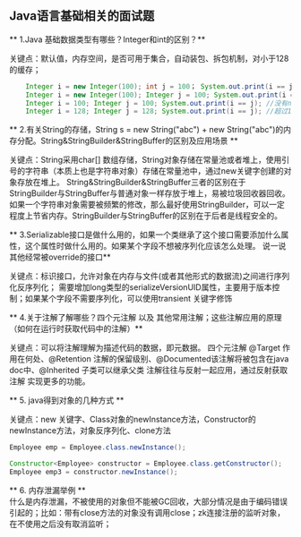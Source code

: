 ## Java语言基础相关的面试题
** 1.Java 基础数据类型有哪些？Integer和int的区别？**

关键点：默认值，内存空间，是否可用于集合，自动装包、拆包机制，对小于128的缓存；
```JAVA
    Integer i = new Integer(100); int j = 100； System.out.print(i == j); // 拆包之后比较true
	Integer i = new Integer(100); Integer j = 100; System.out.print(i == j); //没有拆包过程，比较两个对象地址 false
	Integer i = 100; Integer j = 100; System.out.print(i == j); //没有new关键字，i j只想缓存中的同一个对象，true
	Integer i = 128; Integer j = 128; System.out.print(i == j); //超过127之后，便不会被缓存 false
```
** 2.有关String的存储，String s = new String("abc") + new String("abc")的内存分配。String&StringBuilder&StringBuffer的区别及应用场景 **

关键点：String采用char[] 数组存储，String对象存储在常量池或者堆上，使用引号的字符串（本质上也是字符串对象）存储在常量池中，通过new关键字创建的对象存放在堆上。
String&StringBuilder&StringBuffer三者的区别在于StringBuilder与StringBuffer与普通对象一样存放于堆上，易被垃圾回收器回收。
如果一个字符串对象需要被频繁的修改，那么最好使用StringBuilder，可以一定程度上节省内存。StringBuilder与StringBuffer的区别在于后者是线程安全的。

** 3.Serializable接口是做什么用的，如果一个类继承了这个接口需要添加什么属性，这个属性时做什么用的。如果某个字段不想被序列化应该怎么处理。
说一说其他经常被override的接口**

关键点：标识接口，允许对象在内存与文件(或者其他形式的数据流)之间进行序列化反序列化；
需要增加long类型的serializeVersionUID属性，主要用于版本控制；如果某个字段不需要序列化，可以使用transient 关键字修饰

** 4.关于注解了解哪些？四个元注解 以及 其他常用注解；这些注解应用的原理（如何在运行时获取代码中的注解）**

关键点：可以将注解理解为描述代码的数据，即元数据。
四个元注解 @Target 作用在何处、@Retention 注解的保留级别、@Documented该注解将被包含在java doc中、@Inherited 子类可以继承父类
注解往往与反射一起应用，通过反射获取注解 实现更多的功能。

** 5. java得到对象的几种方式 **

关键点：new 关键字、Class对象的newInstance方法，Constructor的newInstance方法，对象反序列化、clone方法
```JAVA
Employee emp = Employee.class.newInstance();

Constructor<Employee> constructor = Employee.class.getConstructor();
Employee emp3 = constructor.newInstance();
```

** 6. 内存泄漏举例 **  <br>
什么是内存泄漏，不被使用的对象但不能被GC回收，大部分情况是由于编码错误引起的；比如：带有close方法的对象没有调用close；zk连接注册的监听对象，在不使用之后没有取消监听；
